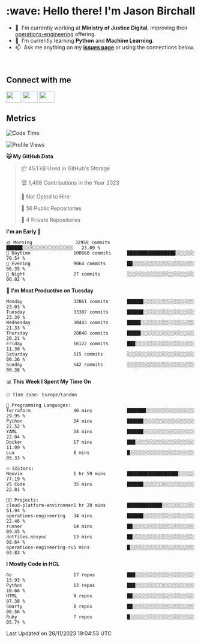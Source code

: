 <h1 align="left" id="jason-title">:wave: Hello there! I'm Jason Birchall</h1>

- :office: &nbsp;I'm currently working at **Ministry of Justice Digital**, improving their [operations-engineering](https://github.com/ministryofjustice/operations-engineering) offering.
- :seedling: &nbsp;I’m currently learning **Python** and **Machine Learning**.
- :mailbox: &nbsp;Ask me anything on my **[issues page]** or using the connections below.


<br>

<h2>Connect with me</h2>
<p>
<a href="https://twitter.com/jsonBirchall" target="blank"><img align="center" src="https://cdn.jsdelivr.net/npm/simple-icons@3.0.1/icons/twitter.svg" alt="" height="30" width="40" /></a>
<a href="https://keybase.io/json0" target="blank"><img align="center" src="https://cdn.jsdelivr.net/npm/simple-icons@3.0.1/icons/keybase.svg" alt="" height="30" width="40" /></a>
<a href="https://www.reddit.com/user/kakorate" target="blank"><img align="center" src="https://cdn.jsdelivr.net/npm/simple-icons@3.0.1/icons/reddit.svg" alt="" height="30" width="40" /></a>
</p>

<h2>Metrics</h2>

<!--START_SECTION:waka-->
![Code Time](http://img.shields.io/badge/Code%20Time-1%2C244%20hrs%201%20min-blue)

![Profile Views](http://img.shields.io/badge/Profile%20Views-0-blue)

**🐱 My GitHub Data** 

> 📦 45.1 kB Used in GitHub's Storage 
 > 
> 🏆 1,498 Contributions in the Year 2023
 > 
> 🚫 Not Opted to Hire
 > 
> 📜 56 Public Repositories 
 > 
> 🔑 4 Private Repositories 
 > 
**I'm an Early 🐤** 

```text
🌞 Morning                32959 commits       ██████░░░░░░░░░░░░░░░░░░░   23.09 % 
🌆 Daytime                100668 commits      ██████████████████░░░░░░░   70.54 % 
🌃 Evening                9064 commits        ██░░░░░░░░░░░░░░░░░░░░░░░   06.35 % 
🌙 Night                  27 commits          ░░░░░░░░░░░░░░░░░░░░░░░░░   00.02 % 
```
📅 **I'm Most Productive on Tuesday** 

```text
Monday                   32861 commits       ██████░░░░░░░░░░░░░░░░░░░   23.03 % 
Tuesday                  33387 commits       ██████░░░░░░░░░░░░░░░░░░░   23.39 % 
Wednesday                30443 commits       █████░░░░░░░░░░░░░░░░░░░░   21.33 % 
Thursday                 28848 commits       █████░░░░░░░░░░░░░░░░░░░░   20.21 % 
Friday                   16122 commits       ███░░░░░░░░░░░░░░░░░░░░░░   11.30 % 
Saturday                 515 commits         ░░░░░░░░░░░░░░░░░░░░░░░░░   00.36 % 
Sunday                   542 commits         ░░░░░░░░░░░░░░░░░░░░░░░░░   00.38 % 
```


📊 **This Week I Spent My Time On** 

```text
🕑︎ Time Zone: Europe/London

💬 Programming Languages: 
Terraform                46 mins             ███████░░░░░░░░░░░░░░░░░░   29.95 % 
Python                   34 mins             ██████░░░░░░░░░░░░░░░░░░░   22.52 % 
YAML                     34 mins             ██████░░░░░░░░░░░░░░░░░░░   22.04 % 
Docker                   17 mins             ███░░░░░░░░░░░░░░░░░░░░░░   11.09 % 
Lua                      8 mins              █░░░░░░░░░░░░░░░░░░░░░░░░   05.33 % 

🔥 Editors: 
Neovim                   1 hr 59 mins        ███████████████████░░░░░░   77.19 % 
VS Code                  35 mins             ██████░░░░░░░░░░░░░░░░░░░   22.81 % 

🐱‍💻 Projects: 
cloud-platform-environmen1 hr 20 mins        █████████████░░░░░░░░░░░░   51.94 % 
operations-engineering   34 mins             ██████░░░░░░░░░░░░░░░░░░░   22.46 % 
runner                   14 mins             ██░░░░░░░░░░░░░░░░░░░░░░░   09.45 % 
dotfiles.nosync          13 mins             ██░░░░░░░░░░░░░░░░░░░░░░░   08.64 % 
operations-engineering-ru5 mins              █░░░░░░░░░░░░░░░░░░░░░░░░   03.83 % 
```

**I Mostly Code in HCL** 

```text
Go                       17 repos            ███░░░░░░░░░░░░░░░░░░░░░░   13.93 % 
Python                   13 repos            ███░░░░░░░░░░░░░░░░░░░░░░   10.66 % 
HTML                     9 repos             ██░░░░░░░░░░░░░░░░░░░░░░░   07.38 % 
Smarty                   8 repos             ██░░░░░░░░░░░░░░░░░░░░░░░   06.56 % 
Ruby                     7 repos             █░░░░░░░░░░░░░░░░░░░░░░░░   05.74 % 
```




 Last Updated on 28/11/2023 19:04:53 UTC
<!--END_SECTION:waka-->

<!-- links -->

[issues page]: https://github.com/jasonBirchall/jasonBirchall/issues "jasonBirchall/issues"
